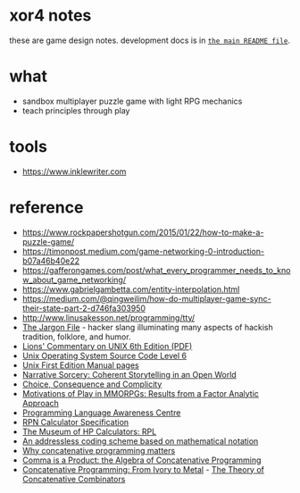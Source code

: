 # xor4 notes 

these are game design notes.
development docs is in [`the main README file`](../README.md). 

# what 

- sandbox multiplayer puzzle game with light RPG mechanics
- teach principles through play

# tools

- https://www.inklewriter.com

# reference

- https://www.rockpapershotgun.com/2015/01/22/how-to-make-a-puzzle-game/
- https://timonpost.medium.com/game-networking-0-introduction-b07a46b40e22
- https://gafferongames.com/post/what_every_programmer_needs_to_know_about_game_networking/
- https://www.gabrielgambetta.com/entity-interpolation.html
- https://medium.com/@qingweilim/how-do-multiplayer-game-sync-their-state-part-2-d746fa303950
- http://www.linusakesson.net/programming/tty/
- [The Jargon File](http://www.catb.org/~esr/jargon/html/index.html) - hacker slang illuminating many aspects of hackish tradition, folklore, and humor. 
- [Lions' Commentary on UNIX 6th Edition (PDF)](https://cs3210.cc.gatech.edu/r/unix6.pdf)
- [Unix Operating System Source Code Level 6](http://www.v6.cuzuco.com/v6.pdf)
- [Unix First Edition Manual pages](http://man.cat-v.org/unix-1st/)
- [Narrative Sorcery: Coherent Storytelling in an Open World](https://www.youtube.com/watch?v=HZft_U4Fc-U&t=1557s)
- [Choice, Consequence and Complicity](https://www.youtube.com/watch?v=-FfITxaXeqM&t=1157s)
- [Motivations of Play in MMORPGs: Results from a Factor Analytic Approach ](http://www.nickyee.com/daedalus/motivations.pdf)
- [Programming Language Awareness Centre](http://www.math.bas.bg/bantchev/place/)
- [RPN Calculator Specification](http://www.math.bas.bg/bantchev/place/rpn/rpn.spec.html)
- [The Museum of HP Calculators: RPL](https://www.hpmuseum.org/rpl.htm)
- [An addressless coding scheme based on mathematical notation](https://www.massey.ac.nz/~rmclachl/DPACM/121%20-%20addressless%20coding%20scheme.pdf)
- [Why concatenative programming matters](https://evincarofautumn.blogspot.com/2012/02/why-concatenative-programming-matters.html)
- [Comma is a Product: the Algebra of Concatenative Programming](https://suhr.github.io/papers/calg.html)
- [Concatenative Programming: From Ivory to Metal](https://web.stanford.edu/class/ee380/Abstracts/171115-slides.pdf)
- [The Theory of Concatenative Combinators](http://nsl.com/misc/papers/The%20Theory%20of%20Concatenative%20Combinators.htm)
